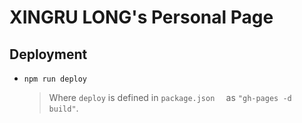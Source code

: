 # XINGRU LONG's Personal Page

## Deployment

* `npm run deploy`

  > Where `deploy` is defined in `package.json  ` as `"gh-pages -d build"`. 

